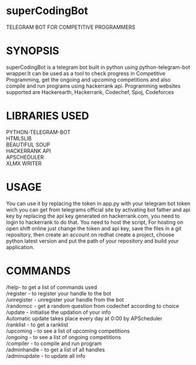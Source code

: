 # superCodingBot
TELEGRAM BOT FOR COMPETITIVE PROGRAMMERS 
# SYNOPSIS
superCodingBot is a telegram bot built in python using python-telegram-bot wrapper.It can be used as a tool to check progress in
Competitive Programming, get the ongoing and upcoming competitions and also compile and run programs using hackerrank api. Programming websites supported are
Hackerearth, Hackerrank, Codechef, Spoj, Codeforces
# LIBRARIES USED
PYTHON-TELEGRAM-BOT  
HTML5LIB  
BEAUTIFUL SOUP  
HACKERRANK API  
APSCHEDULER  
XLMX WRITER  
# USAGE
You can use it by replacing the token in app.py with your telegram bot token wich you can get from telegrams official site by activating 
bot father and api key by replacing the api key generated on hackerrank.com, you need to login to hackerrank to do that. You need to host the 
script, For hosting on open shift online just change the token and api key, save the files in a git repository, then create an account on redhat
create a project, choose python latest version and put the path of your repository and build your application.
# COMMANDS
/help- to get a list of commands used  
/register - to register your handle to the bot  
/unregister - unregister your handle from the bot  
/randomcc - get a random question from codechef according to choice  
/update - initialise the updation of your info  
Automatic update takes place every day at 0:00 by APScheduler  
/ranklist - to get a ranklist  
/upcoming - to see a list of upcoming competitions  
/ongoing - to see a list of ongoing competitions  
/compiler - to compile and run program  
/adminhandle - to get a list of all handles  
/adminupdate - to update all info  
